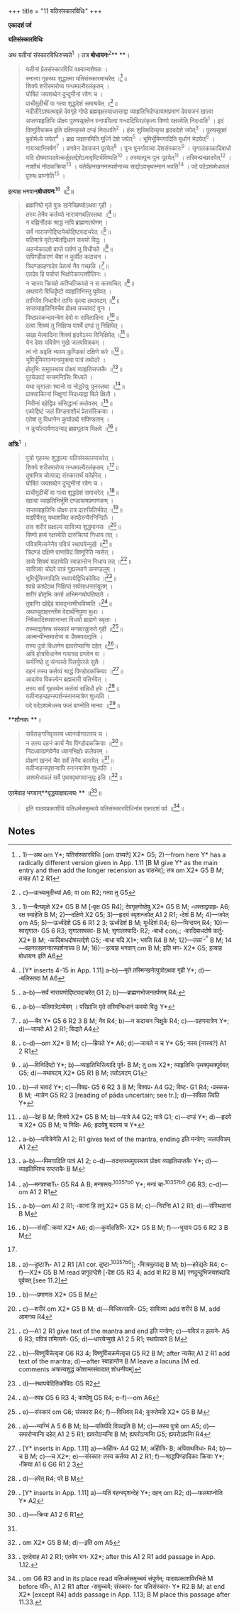 +++
title = "11 यतिसंस्कारविधिः"
+++


**एकादशं पर्व**

**यतिसंस्कारविधिः**

अथ यतीनां संस्कारविधिरुच्यते<sup>1</sup> । तत्र **बोधायनः**<sup>2</sup>** **।  
> यतीनां प्रेतसंस्कारविधिं वक्ष्याम्यशेषतः ।  
> स्नात्वा गृहस्थः शुद्धात्मा यतिसंस्कारमाचरेत् ॥[^1]॥  
> शिक्ये शरीरमारोप्य गन्धमाल्यैरलंकृतम् ।  
> घोषितं जयशब्देन दुन्दुभीनां रवेण च ।  
> प्राचीमुदीचीं वा गत्वा शुद्धदेशं समाश्रयेत् ॥[^2]॥  
> नदीतीरेऽश्वत्थवृक्षे देवगृहे गोष्ठे ब्रह्मवृक्षस्याधस्ताद्वा व्याहृतिभिर्दण्डायामप्रमाणं देवयजनं खात्वा सप्तव्याहृतिभिः प्रोक्ष्य पुरुषसूक्तेन स्नापयित्वा गन्धादिभिरलंकृत्य विष्णो रक्षस्वेति निदधाति<sup>1</sup> । इदं विष्णुर्विचक्रम इति दक्षिणहस्ते दण्डं निदधाति<sup>2</sup> । हंसः शुचिषदित्यृचा हृदयदेशे जपेत्<sup>3</sup> । पुरुषसूक्तं भ्रुवोर्मध्ये जपेत्<sup>4</sup> । ब्रह्म जज्ञानमिति मूर्ध्नि देशे जपेत्<sup>5</sup> । भूमिर्भूमिमगादिति मूर्धानं भेदयेत्<sup>6</sup> । गायत्र्याभिमर्षणं<sup>7</sup> । प्रणवेन देवयजनं पूरयेत्<sup>8</sup> । पुनः पुनर्गायत्र्या देशसंस्कारः<sup>9</sup> । सृगालकाकादिबाधो यदि दोषमापादयेत्कर्तुस्तद्देशेऽनावृष्टिर्भविष्यति<sup>10</sup> । तस्मात्पुनः पुनः पूरयेत्<sup>11</sup> । तस्मिन्प्रच्छादयेत्<sup>12</sup> । नाशौचं नोदकक्रिया<sup>13</sup> । यतेर्वहनखननस्पर्शनाच्च सद्योऽवभृथस्नानं भवति<sup>14</sup> । पदे पदेऽश्वमेधफलं पुरुषः प्राप्नोति<sup>15</sup> ।

इत्याह भगवान्**बोधायनः**<sup>16</sup> ॥[^3]॥  
> ब्रह्मनिष्ठे मृते पुत्रः खनेच्छिष्योऽथवा गृही ।  
> तस्य तेनैव कर्तव्यो नारायणबलिस्तथा ॥[^4]॥  
> न वह्निर्नोदकं श्राद्धं नापि ब्राह्मणतर्पणम् ।  
> सर्वं नारायणोद्दिष्टमेकोद्दिष्टवदाचरेत् ॥[^5]॥  
> यतिमात्रे मृतेऽप्येतद्विधानं कवयो विदुः ।  
> अहन्येकादशे प्राप्ते पार्वणं तु विधीयते ॥[^6]॥  
> सपिण्डीकरणं चैषां न कुर्वीत कदाचन ।  
> त्रिदण्डग्रहणादेव प्रेतत्वं नैव गच्छति ॥[^7]॥  
> एतदेव हि पर्याप्तं भिक्षोरेकान्तशीलिनः ।  
> न चास्य क्रियते कश्चित्क्रियते न स कस्यचित् ॥[^8]॥  
> अथापरो विधिर्दृष्टो व्याहृतिभिस्तु पूर्ववत् ।  
> ताभिरेव निधायैनं ताभिः कृत्वा तथावटम् ॥[^9]॥  
> सप्तव्याहृतिभिश्चैव प्रोक्ष्य तच्चावटं पुनः ।  
> पिष्टप्रस्कन्दमन्त्रेण देवो वः सवितादिना ॥[^10]॥  
> दत्वा शिक्यं तु निक्षिप्य पार्श्वे दण्डं तु निक्षिपेत् ।  
> सखा मेत्यादिना शिक्यं हृदयेऽस्य विनिक्षिपेत् ॥[^11]॥  
> येन देवाः पवित्रेण मुखे जलपवित्रकम् ।  
> त्वं नो अइति न्यस्य कुण्डिकां दक्षिणे करे ॥[^12]॥  
> भूमिर्भूमिमगान्मन्त्रमुक्त्वा पात्रं तथोदरे ।  
> होतृभिः समुपस्थाय प्रोक्ष्य व्याहृतिसप्तकैः ॥[^13]॥  
> पूरयेदवटं मन्त्रमनिासिः मिध्यते ।  
> यथा सृगालाः श्वानो वा नोद्धरेयुः पुनस्तथा ॥[^14]॥  
> प्राक्साकिानां भिक्षूणां निदध्याद्वा बिले क्षितौ ।  
> निरीनां दहेद्विप्रः संसिद्धानां कलेवरम् ॥[^15]॥  
> एकोद्दिष्टं जलं पिण्डमाशौचं प्रेतसंस्क्रियाः ।  
> एतेषां तु विधानेन कुर्यादब्दे सपिण्डताम् ।  
> न कुर्यात्पार्वणादन्यद् ब्रह्मभूताय भिक्षवे ॥[^16]॥

**अत्रिः**<sup>1</sup> ।  
> पुत्रो गृहस्थः शुद्धात्मा यतिसंस्कारमाचरेत् ।  
> शिक्ये शरीरमारोप्य गन्धमाल्यैरलंकृतम् ॥[^17]॥  
> तुषामित्र चोत्पाद्य संस्कारार्थं यतेर्हरेत् ।  
> घोषितं जयशब्देन दुन्दुभीनां रवेण च ।  
> प्राचीमुदीचीं वा गत्वा शुद्धदेशं समाचरेत् ॥[^18]॥  
> खात्वा व्याहृतिभिर्भूमिं दण्डायामप्रमाणकम् ।  
> सप्तव्याहृतिभिः प्रोक्ष्य तत्र दारुचितिर्भवेत् ॥[^19]॥  
> याज्ञीयैस्तु यथाशक्ति काष्ठैरन्यैरनिन्दितैः ।  
> ततः शरीरं प्रक्षाल्य सावित्र्या शुद्धमानसः ॥[^20]॥  
> विष्णो हव्यं रक्षस्वेति दारुचित्यां निधाय तत् ।  
> पवित्रमित्यनेनैव पवित्रं स्थापयेन्मुखे ॥[^21]॥  
> त्रिदण्डं दक्षिणे पाणाविदं विष्णुरिति न्यसेत् ।  
> सव्ये शिक्यं यदस्येति स्वाहान्तेन निधाय तत् ॥[^22]॥  
> सावित्र्या चोदरे पात्रं गुह्यस्थाने कमण्डलुम् ।  
> भूमिर्भूमिमगादिति स्थापयेद्विधिकोविदः ॥[^23]॥  
> श्वभ्रे काष्ठेऽथ निक्षिप्तं सर्वसाधनसंयुतम् ।  
> शरीरं होतृभिः कर्ता अभिमन्त्र्योपतिष्ठते ।  
> तुषानिा दहेद्देहं यावद्भस्मीभविष्यति ॥[^24]॥  
> अथाप्युदाहरन्तीमं वेदार्थनिपुणा बुधाः ।  
> निषेकादिश्मशानान्ता विधयो ब्राह्मणे स्मृताः ।  
> तस्माद्यतेश्च संस्कारं मन्त्रवत्कुरुते गृही ॥[^25]॥  
> आत्मन्यीन्समारोप्य यः प्रैषमवदद्यतिः ।  
> तस्य पुत्रो विधानेन ह्यवरोप्यानिा दहेत् ॥[^26]॥  
> अपि होत्रविधानेन गायत्र्या प्रणवेन वा ।  
> कर्मनिष्ठे तु संन्यस्ते पितर्युपरते सुतैः ।  
> दहनं तस्य कर्तव्यं श्राद्धं पिण्डोदकक्रियाः ॥[^27]॥  
> आदावेव विकल्पेन ब्रह्मचारी यतिर्भवेत् ।  
> तस्य सर्वं गृहस्थेन कर्तव्यं सन्निधौ हरेः ॥[^28]॥  
> यतीन्वहन्दहन्स्पर्शन्स्नानमात्रेण शुध्यति ।  
> पदे पदेऽश्वमेधस्य फलं प्राप्नोति मानवः ॥[^29]॥

**शौनकः **।  
> सर्वसङ्गनिवृत्तस्य  ध्यानयोगरतस्य च ।  
> न तस्य दहनं कार्यं नैव पिण्डोदकक्रियाः ॥[^30]॥  
> निदध्यात्प्रणवेनैव ध्यानभिक्षोः कलेवरम् ।  
> प्रोक्षणं खननं चैव सर्वं तेनैव कारयेत् ॥[^31]॥  
> यतीन्वहन्स्पृशन्वापि स्नानमात्रेण शुध्यति ।  
> अश्वमेधफलं सर्वे पृथक्पृथगवाप्नुयुः इति ॥[^32]॥

एतमेवाह भगवान्**वृद्धयाज्ञवल्क्यः ** ॥[^33]॥

> इति यादवप्रकाशीये यतिधर्मसमुच्चये यतिसंस्कारविधिर्नाम एकादशं पर्व ॥[^34]॥


<!-- Footnotes themselves at the bottom. -->
## Notes

[^1]:
    **.**  1)—अथ om Y*; यतिसंस्कारविधिः [om उच्यते] X2* G5;  2)—from here Y* has a radically different version given in App. 1.11 [B M give Y* as the main entry and then add the longer recension as पाठभेद]; तत्र om X2* G5 B M; तत्राह A1 2 R1

[^2]:
    **.**  c)—प्राच्यामुदीच्यां A6; वा om R2; गत्वा तु G5

[^3]:
    **.**  1)—चैत्यवृक्षे X2* G5 B M [॰वृक्ष G5 R4]; देवगृहगोष्ठेषु X2* G5 B M; ॰धस्ताद्व्याहृ॰ A6; रक्ष स्वाहेति B M;  2)—दक्षिणे X2 G5;  3)—हृदयं स्पृशन्जपेत् A1 2 R1; ॰देशं B M;  4)—जपेत् om A5;  5)—ऊर्ध्वदेशे G5 6 R1 2 3; ऊर्ध्वदेशं B M; मूर्धदेशं R4;  6)—भिन्दयन् R4;  10)—श्वसृगाल॰ G5 6 R3; सृगालश्वका॰ B M; सृगालश्वादि॰ R2; ॰बाधो conj.; ॰कादिबाधदोषे कर्तु॰ X2* B M; ॰कादिबाधदोषस्तद्देशे G5; ॰बाधा यदि X1*; भवति R4 B M;  12)—तत्प्र<sup>्र°</sup> B M;  14—वहनात्खननात्स्पर्शनाच्च B M;  16)—इत्याह भगवान् om B M; इति भग॰ X2* G5; इत्याह बोधायनः इति A6

[^4]:
    **.**  [Y* inserts 4–15 in App. 1.11] a–b)—मृते तस्मिन्खनेत्पुत्रोऽथवा गृही Y*; d)—॰बलिस्तदा M A6

[^5]:
    **.**  a–b)—सर्वं नारायणोद्दिष्टवदाचरेत् G1 2;  b)—॰ब्राह्मणभोजनतर्पणम् R4;

[^6]:
    **.**  a–b)—यतिमात्रेऽप्येवम् । परिव्राजि मृते तस्मिन्विधानं कवयो विदुः Y*

[^7]:
    **.**  a)—चैव Y* G5 6 R2 3 B M; नैव R4;  b)—न कदाचन भिक्षुके R4;  c)—॰ग्रहणमात्रेण Y*;  d)—जायते A1 2 R1; विद्यते A4

[^8]:
    **.**  c–d)—om X2* B M;  c)—म्रियते Y* A6;  d)—जायते न च Y* G5; नस्य [नास्य?] A1 2 R1

[^9]:
    **.**  a)—विनिर्दिष्टो Y*;  b)—व्याहृतिभिरित्यादि पूर्व॰ B M; तु om X2*; व्याहृतिभिः पृथक्पृथक्पूर्ववत् G5;  d)—यथावटम् X2* G5 R1 B M; ततोऽवटम् G1

[^10]:
    **.**  b)—तं चावटं Y*;  c)—विषप्र॰ G5 6 R2 3 B M; विश्वप्र॰ A4 G2; विष्ट॰ G1 R4; ॰प्रस्कन्न॰ B M; ॰मात्रेण G5 R2 3 [reading of pāda uncertain; see tr.];  d)—सविता त्विति Y*

[^11]:
    **.**  a)—देहं B M; शिक्ये X2* G5 B M;  b)—पात्रे A4 G2; मात्रे G1;  c)—दण्डं Y*;  d)—हृदये च X2* G5 B M; च निक्षि॰ A6; हृदयेषु यदस्य च Y*

[^12]:
    **.**  a–b)—पवित्रेणेति A1 2; R1 gives text of the mantra, ending इति मन्त्रेण; जलपवित्रम् A1 2

[^13]:
    **.**  a–b)—॰मिमगादिति पात्रं A1 2;  c–d)—तदन्तस्थमुपस्थाय प्रोक्ष्य व्याहृतिसप्तकैः Y*;  d)—व्याहृतिभिश्च सप्ततकैः B M

[^14]:
    **.**  a)—मन्त्रश्चाЋ॰ G5 R4 A B; मन्त्रस्त्व<sup>_1035?b0</sup> Y*; मन्त्रं चा<sup>_1035?b0</sup> G6 R3;  c–d)—om A1 2 R1

[^15]:
    **.**  a–b)—om A1 2 R1; ॰कानां हि तनुं X2* G5 B M;  c)—निरनिा A1 2 R1;  d)—संस्थितानां B M

[^16]:
    **.**  b)—॰संस्िक्रयां X2* A6; d)—कुर्यादसिपि॰ X2* G5 B M; f)—॰भूयाय G5 6 R2 3 B M

[^17]:

[^18]:
    **.**  a)—दुष्टाЋ॰ A1 2 R1 [A1 cor. तुष्टा<sup>_1035?b0</sup>]; ॰मिात्रमुत्पाद्य B M;  b)—हरेद्यतेः R4;  c–f)—X2* G5 B M read प्रागुदग्देशे [॰देश G5 R3 4; add वा R2 B M]  रणदुन्दुभिजयशब्दादि पूर्ववत् [see 11.2]

[^19]:
    **.**  b)—॰प्रमाणतः X2* G5 B M

[^20]:
    **.**  c)—शरीरं om X2* G5 B M;  d)—विधिवत्सावि॰ G5; सावित्र्या add शरीरं B M, add आमन्त्र्य R4

[^21]:
    **.**  c)—A1 2 R1 give text of the mantra and end इति मन्त्रेण;  c)—पवित्रं त इत्यने॰ A5 6 R3; पवित्रं तमित्यने॰ G5;  d)—धारयेन्मुखे A1 2 5 R1; स्थापेत्करे B M

[^22]:
    **.**  b)—विष्णुर्विचेत्यृचा G6 R3 4; विष्णुर्विचक्रमेत्यृचा G5 R2 B M; after न्यसेत् A1 2 R1 add text of the mantra;  d)—after स्वाहान्तेन B M leave a lacuna [M ed. comments अत्रात्यशुद्धं कोशान्तसंवादात् शोधनीयम्]

[^23]:
    **.**  d)—स्थापयेदितिकोविदः G5 R2

[^24]:
    **.**  a)—श्वभ्र G5 6 R3 4; काष्ठेषु G5 R4;  e–f)—om A6

[^25]:
    **.**  e)—संस्कारं om G6; संस्कारा R4;  f)—विधिवत् R4; कुरुतेमहि X2* G5 B M

[^26]:
    **.**  a)—॰न्यग्निं A 5 6 B M;  b)—यतिर्यदि विपद्यति B M;  c)—तस्य पुत्रो om A5;  d)—समारोप्यानिा दहेत् A1 2 5 R1;  ह्यवरोऽप्यनिा B M; ह्यपरोऽप्यनिा G5; ह्यपरोऽह्यनिा R4

[^27]:
    **.**  [Y* inserts in App. 1.11]  a)—अहिोत्र॰ A4 G2 M; अहिोत्रि॰ B; अपिवाथविधा॰ R4;  b)—च B M;  c)—च X2*;  e)—संस्कारः तस्य कर्तव्यः A1 2 R1;  f)—श्राद्धपिण्डादिकाः क्रियाः Y*; ॰क्रिया A1 6 G6 R1 2 3

[^28]:
    **.**  d)—हरेत् R4; परे B M

[^29]:
    **.**  [Y* inserts in App. 1.11]  a)—यतिं वहन्स्पृशन्देहं Y*; दहन् om R2;  d)—फलमाप्नोति Y* A2

[^30]:
    **.**  d)—॰क्रिया A1 2 6 R1

[^31]:

[^32]:
    **.**  om X2* G5 B M;  d)—इति om A5

[^33]:
    **.**  एतदेवाह A1 2 R1; एतमेव भग॰ X2*;  after this A1 2 R1 add passage in App. 1.12.

[^34]:
    **.**  om G6 R3 and in its place read यतिधर्मसमुच्चयं संपूर्णम्; यादवप्रकाशविरचिते M before यति॰, A1 2 R1 after ॰समुच्चये;  संस्कार॰ for यतिसंस्कार॰ Y* R2  B M;  at end X2* [except R4] adds passage in App. 1.13; B M place this passage after 11.33.

